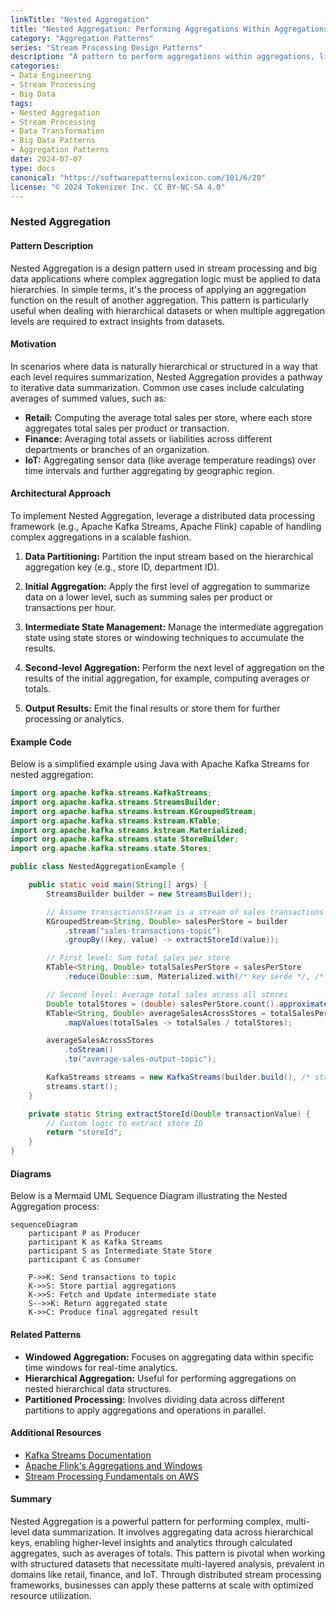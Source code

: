 ```yaml
---
linkTitle: "Nested Aggregation"
title: "Nested Aggregation: Performing Aggregations Within Aggregations"
category: "Aggregation Patterns"
series: "Stream Processing Design Patterns"
description: "A pattern to perform aggregations within aggregations, like calculating averages of summed values, used to extract meaningful insights from hierarchical data structures."
categories:
- Data Engineering
- Stream Processing
- Big Data
tags:
- Nested Aggregation
- Stream Processing
- Data Transformation
- Big Data Patterns
- Aggregation Patterns
date: 2024-07-07
type: docs
canonical: "https://softwarepatternslexicon.com/101/6/20"
license: "© 2024 Tokenizer Inc. CC BY-NC-SA 4.0"
---
```


### Nested Aggregation

#### Pattern Description

Nested Aggregation is a design pattern used in stream processing and big data applications where complex aggregation logic must be applied to data hierarchies. In simple terms, it's the process of applying an aggregation function on the result of another aggregation. This pattern is particularly useful when dealing with hierarchical datasets or when multiple aggregation levels are required to extract insights from datasets.

#### Motivation

In scenarios where data is naturally hierarchical or structured in a way that each level requires summarization, Nested Aggregation provides a pathway to iterative data summarization. Common use cases include calculating averages of summed values, such as:

- **Retail:** Computing the average total sales per store, where each store aggregates total sales per product or transaction.
- **Finance:** Averaging total assets or liabilities across different departments or branches of an organization.
- **IoT:** Aggregating sensor data (like average temperature readings) over time intervals and further aggregating by geographic region.

#### Architectural Approach

To implement Nested Aggregation, leverage a distributed data processing framework (e.g., Apache Kafka Streams, Apache Flink) capable of handling complex aggregations in a scalable fashion.

1. **Data Partitioning:** Partition the input stream based on the hierarchical aggregation key (e.g., store ID, department ID).
   
2. **Initial Aggregation:** Apply the first level of aggregation to summarize data on a lower level, such as summing sales per product or transactions per hour.

3. **Intermediate State Management:** Manage the intermediate aggregation state using state stores or windowing techniques to accumulate the results.

4. **Second-level Aggregation:** Perform the next level of aggregation on the results of the initial aggregation, for example, computing averages or totals.

5. **Output Results:** Emit the final results or store them for further processing or analytics.

#### Example Code

Below is a simplified example using Java with Apache Kafka Streams for nested aggregation:

```java
import org.apache.kafka.streams.KafkaStreams;
import org.apache.kafka.streams.StreamsBuilder;
import org.apache.kafka.streams.kstream.KGroupedStream;
import org.apache.kafka.streams.kstream.KTable;
import org.apache.kafka.streams.kstream.Materialized;
import org.apache.kafka.streams.state.StoreBuilder;
import org.apache.kafka.streams.state.Stores;

public class NestedAggregationExample {

    public static void main(String[] args) {
        StreamsBuilder builder = new StreamsBuilder();

        // Assume transactionsStream is a stream of sales transactions
        KGroupedStream<String, Double> salesPerStore = builder
            .stream("sales-transactions-topic")
            .groupBy((key, value) -> extractStoreId(value));

        // First level: Sum total sales per store
        KTable<String, Double> totalSalesPerStore = salesPerStore
            .reduce(Double::sum, Materialized.with(/* key serde */, /* value serde */));

        // Second level: Average total sales across all stores
        Double totalStores = (double) salesPerStore.count().approximateNumEntries();
        KTable<String, Double> averageSalesAcrossStores = totalSalesPerStore
            .mapValues(totalSales -> totalSales / totalStores);

        averageSalesAcrossStores
            .toStream()
            .to("average-sales-output-topic");

        KafkaStreams streams = new KafkaStreams(builder.build(), /* streams configuration */);
        streams.start();
    }

    private static String extractStoreId(Double transactionValue) {
        // Custom logic to extract store ID
        return "storeId";
    }
}
```

#### Diagrams

Below is a Mermaid UML Sequence Diagram illustrating the Nested Aggregation process:

```mermaid
sequenceDiagram
    participant P as Producer
    participant K as Kafka Streams
    participant S as Intermediate State Store
    participant C as Consumer

    P->>K: Send transactions to topic
    K->>S: Store partial aggregations
    K->>S: Fetch and Update intermediate state
    S-->>K: Return aggregated state
    K->>C: Produce final aggregated result
```

#### Related Patterns

- **Windowed Aggregation:** Focuses on aggregating data within specific time windows for real-time analytics.
- **Hierarchical Aggregation:** Useful for performing aggregations on nested hierarchical data structures.
- **Partitioned Processing:** Involves dividing data across different partitions to apply aggregations and operations in parallel.

#### Additional Resources

- [Kafka Streams Documentation](https://kafka.apache.org/documentation/streams/)
- [Apache Flink's Aggregations and Windows](https://nightlies.apache.org/flink/flink-docs-release-1.15/docs/dev/datastream/operators/windows/)
- [Stream Processing Fundamentals on AWS](https://aws.amazon.com/big-data/streaming-data/)

#### Summary

Nested Aggregation is a powerful pattern for performing complex, multi-level data summarization. It involves aggregating data across hierarchical keys, enabling higher-level insights and analytics through calculated aggregates, such as averages of totals. This pattern is pivotal when working with structured datasets that necessitate multi-layered analysis, prevalent in domains like retail, finance, and IoT. Through distributed stream processing frameworks, businesses can apply these patterns at scale with optimized resource utilization.
